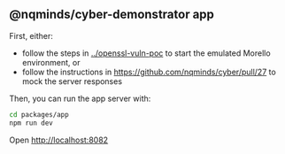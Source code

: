 ## @nqminds/cyber-demonstrator app

First, either:

- follow the steps in [../openssl-vuln-poc](../openssl-vuln-poc/README.md) to
  start the emulated Morello environment, or
- follow the instructions in https://github.com/nqminds/cyber/pull/27
  to mock the server responses

Then, you can run the app server with:

```bash
cd packages/app
npm run dev
```

Open [http://localhost:8082](http://localhost:8082)
